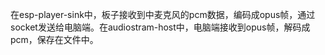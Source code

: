 在esp-player-sink中，板子接收到中麦克风的pcm数据，编码成opus帧，通过socket发送给电脑端。在audiostram-host中，电脑端接收到opus帧，解码成pcm，保存在文件中。

